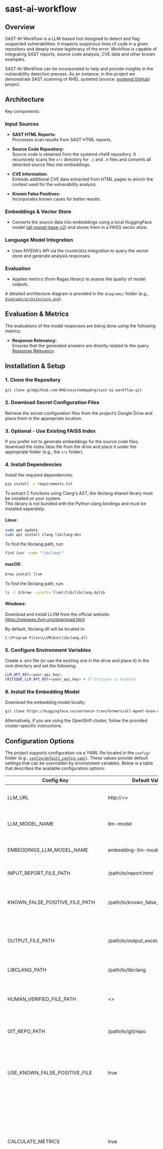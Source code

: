 # sast-ai-workflow

## Overview

SAST-AI-Workflow is a LLM-based tool designed to detect and flag suspected vulnerabilities. It inspects suspicious lines of code in a given repository and deeply review legitimacy of the error. Workflow is capable of  integrating SAST reports, source code analysis, CVE data and other known examples. 

SAST-AI-Workflow can be incorporated to help and provide insights in the vulnerability detection precess. As an instance, in this project we demonstrate SAST scanning of RHEL systemd (source: [systemd GitHub](https://github.com/systemd/systemd)) project.

## Architecture

Key components:

### Input Sources

- **SAST HTML Reports:**  
  Processes scan results from SAST HTML reports.

- **Source Code Repository:**  
  Source code is obtained from the systemd-rhel9 repository. It recursively scans the `src` directory for `.c` and `.h` files and converts all detected source files into embeddings.

- **CVE Information:**  
  Embeds additional CVE data extracted from HTML pages to enrich the context used for the vulnerability analysis.

- **Known False Positives:**  
  Incorporates known cases for better results.

### Embeddings & Vector Store

- Converts the source data into embeddings using a local HuggingFace model ([all-mpnet-base-v2](https://huggingface.co/sentence-transformers/all-mpnet-base-v2)) and stores them in a FAISS vector store.

### Language Model Integration

- Uses NVIDIA's API via the `ChatNVIDIA` integration to query the vector store and generate analysis responses.

### Evaluation

- Applies metrics (from Ragas library) to assess the quality of model outputs.

A detailed architecture diagram is provided in the `diagrams/` folder (e.g., [`diagrams/architecture.png`](diagrams/architecture.png)).

## Evaluation & Metrics

The evaluations of the model responses are being done using the following metrics:

- **Response Relevancy:**  
  Ensures that the generated answers are directly related to the query.  
  [Response Relevancy](https://docs.ragas.io/en/latest/concepts/metrics/available_metrics/answer_relevance/).
  

## Installation & Setup

### 1. Clone the Repository

```bash
git clone git@github.com:RHEcosystemAppEng/sast-ai-workflow.git
```

### 2. Download Secret Configuration Files

Retrieve the secret configuration files from the project’s Google Drive and place them in the appropriate location.

### 3. Optional - Use Existing FAISS Index

If you prefer not to generate embeddings for the source code files, download the index.faiss file from the drive and place it under the appropriate folder (e.g., the `src` folder).

### 4. Install Dependencies

Install the required dependencies:

```bash
pip install -r requirements.txt
```

To extract C functions using Clang's AST, the libclang shared library must be installed on your system.  
This library is not bundled with the Python clang bindings and must be installed separately.

#### Linux:
```bash
sudo apt update
sudo apt install clang libclang-dev
```
To find the libclang path, run:
```bash
find /usr -name "libclang*"
```

#### macOS:
```bash
brew install llvm 
```
To find the libclang path, run:
```bash
ls -l $(brew --prefix llvm)/lib/libclang.dylib
```

#### Windows:

Download and install LLVM from the official website:
https://releases.llvm.org/download.html

By default, libclang.dll will be located in:
```
C:\Program Files\LLVM\bin\libclang.dll
```


### 5. Configure Environment Variables

Create a .env file (or use the existing one in the drive and place it) in the root directory and set the following:

```bash
LLM_API_KEY=<your_api_key>
CRITIQUE_LLM_API_KEY=<your_api_key> # If Critique is enabled
```

### 6. Install the Embedding Model

Download the embedding model locally:

```bash
git clone https://huggingface.co/sentence-transformers/all-mpnet-base-v2
```

Alternatively, if you are using the OpenShift cluster, follow the provided cluster-specific instructions.

## Configuration Options

The project supports configuration via a YAML file located in the `config/` folder (e.g., [`config/default_config.yaml`](config/default_config.yaml)). These values provide default settings that can be overridden by environment variables. Below is a table that describes the available configuration options:

| **Config Key**                  | **Default Value**                           | **Description**                                                                                                         |
|---------------------------------|---------------------------------------------|-------------------------------------------------------------------------------------------------------------------------|
| LLM_URL                         | http://<<please-set-llm-url>>                | URL of the language model endpoint.                                                                                   |
| LLM_MODEL_NAME                  | llm-model                                   | Identifier of the language model to use.                                                                              |
| EMBEDDINGS_LLM_MODEL_NAME       | embedding-llm-model                         | Model used for generating embeddings.                                                                                 |
| INPUT_REPORT_FILE_PATH                | /path/to/report.html                        | Path to the SAST HTML report.                                                                                           |
| KNOWN_FALSE_POSITIVE_FILE_PATH  | /path/to/known_false_positives_file         | Path to the file containing known false positives data.                                                               |
| OUTPUT_FILE_PATH                | /path/to/output_excel.xlsx                  | Path where the generated Excel report will be saved.
| LIBCLANG_PATH                   | /path/to/libclang          | Path of to your libclang location.                                                          |                                                                  |
| HUMAN_VERIFIED_FILE_PATH        | <<unknown>>                                 | Path to the human verified results file (used for evaluation).                                                        |
| GIT_REPO_PATH                   | /path/to/git/repo                           | Path or URL of the Git repository to analyze.                                                                         |
| USE_KNOWN_FALSE_POSITIVE_FILE   | true                                        | Flag indicating whether to use the known false positives file in the pipeline as an input.                              |
| CALCULATE_METRICS               | true                                        | **Important:** When enabled, evaluation metrics are calculated using the LLM, which sends a request and may consume API credits. |
| OUTPUT_EXCEL_GENERATION         | true                                        | Flag indicating whether to generate an Excel report with the results.                                                 |
| DOWNLOAD_GIT_REPO               | false                                       | Flag indicating whether to automatically download the Git repository.                                                 |
| CHUNK_SIZE                      | 500                                         | Maximum size for each text chunk.                                                                                     |
| CHUNK_OVERLAP                   | 0                                           | Number of overlapping characters between consecutive chunks.                                                          |
| CHUNK_SEPARATORS                | ["\n\n", "\n", ".", ";", ",", " ", ""]      | Ordered list of separators to use when splitting text into chunks.                                                    |
| NUMBER_OF_RETRIEVED_KNOWN_ISSUE | 2 | Number of Documents to return from known issues DB. |
| SHOW_FINAL_JUDGE_CONTEXT                 | true                                | Flag indicating whether to include context (of final judge) in the final output.                             |
| RUN_WITH_CRITIQUE                 | false                                | Flag indicating whether to enable critique phase.                             |
| USE_CRITIQUE_AS_FINAL_RESULTS                 | false                                | Flag indicating whether to use critique for metrics calculation.                             |
| CRITIQUE_LLM_URL                           | LLM_URL          | URL of the critique language model endpoint (if applicable). Default to LLM_URL if not provided.                                                              |
| CRITIQUE_LLM_MODEL_NAME                    | -                           | Identifier of the language model to use for critique phase (if applicable). Must be set if Critique is enabled.                                                          |


> **Note:**  
> The values set in the [configuration file](config/default_config.yaml) serve as defaults. Environment variables override these defaults at runtime. Sensitive values, such as API keys, should not be included in this file if the repository is public.

### Optional - Enable Critique Model

The critique model introduces an independent phase to review the main model's response based on its context, the issue, and the instructions provided to the main LLM.

- **Required Configuration**:
  - `RUN_WITH_CRITIQUE`: Set to `true` to enable the critique phase.
  - `CRITIQUE_LLM_MODEL_NAME`: Name of the critique model (recommended to be different from the main LLM).
  - If the critique model uses a different endpoint, set:
    - `CRITIQUE_LLM_URL`
    - `CRITIQUE_LLM_API_KEY`

- **Optional Configuration**:
  - `USE_CRITIQUE_AS_FINAL_RESULTS`: Set to `true` to use critique results for final metrics calculation.

## Usage

Run the main workflow by executing:

```bash
python run.py
```

This command will:

Process the SAST report ->
Generate embeddings from the input sources ->
Query the language model to analyze the vulnerabilities ->
Evaluate the response using the defined metrics ->
Export the final summary to an Excel file.
